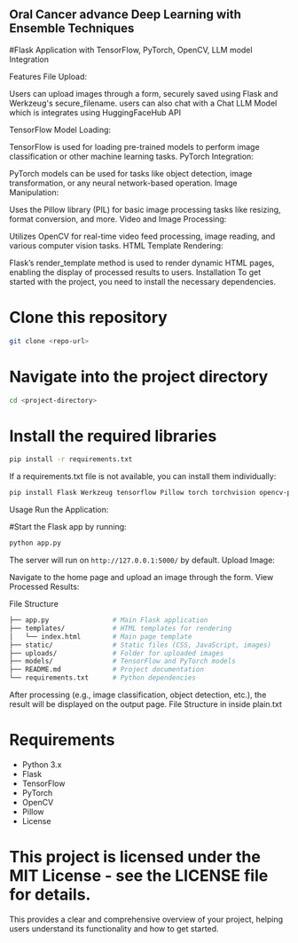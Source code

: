 ## Oral Cancer advance Deep Learning with Ensemble Techniques

#Flask Application with TensorFlow, PyTorch, OpenCV, LLM model Integration

Features
File Upload:

Users can upload images through a form, securely saved using Flask and Werkzeug's secure_filename.
users can also chat with a Chat LLM Model which is integrates using HuggingFaceHub API

TensorFlow Model Loading:

TensorFlow is used for loading pre-trained models to perform image classification or other machine learning tasks.
PyTorch Integration:

PyTorch models can be used for tasks like object detection, image transformation, or any neural network-based operation.
Image Manipulation:

Uses the Pillow library (PIL) for basic image processing tasks like resizing, format conversion, and more.
Video and Image Processing:

Utilizes OpenCV for real-time video feed processing, image reading, and various computer vision tasks.
HTML Template Rendering:

Flask’s render_template method is used to render dynamic HTML pages, enabling the display of processed results to users.
Installation
To get started with the project, you need to install the necessary dependencies.


# Clone this repository
```bash
git clone <repo-url>
```

# Navigate into the project directory
```bash
cd <project-directory>
```

# Install the required libraries
```bash
pip install -r requirements.txt
```

If a requirements.txt file is not available, you can install them individually:

```bash
pip install Flask Werkzeug tensorflow Pillow torch torchvision opencv-python
```
Usage
Run the Application:

#Start the Flask app by running:
```bash
python app.py
```

The server will run on ```http://127.0.0.1:5000/``` by default.
Upload Image:

Navigate to the home page and upload an image through the form.
View Processed Results:

File Structure
```bash
├── app.py                # Main Flask application
├── templates/            # HTML templates for rendering
│   └── index.html        # Main page template
├── static/               # Static files (CSS, JavaScript, images)
├── uploads/              # Folder for uploaded images
├── models/               # TensorFlow and PyTorch models
├── README.md             # Project documentation
└── requirements.txt      # Python dependencies
```



After processing (e.g., image classification, object detection, etc.), the result will be displayed on the output page.
File Structure in inside plain.txt
# Requirements
- Python 3.x
- Flask
- TensorFlow
- PyTorch
- OpenCV
- Pillow
- License
  
# This project is licensed under the MIT License - see the LICENSE file for details.

This provides a clear and comprehensive overview of your project, helping users understand its functionality and how to get started.
